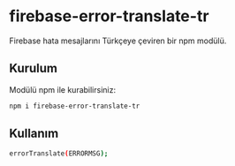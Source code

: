 # firebase-error-translate-tr

Firebase hata mesajlarını Türkçeye çeviren bir npm modülü.

## Kurulum

Modülü npm ile kurabilirsiniz:

```bash
npm i firebase-error-translate-tr

```
## Kullanım
```bash
errorTranslate(ERRORMSG);
```